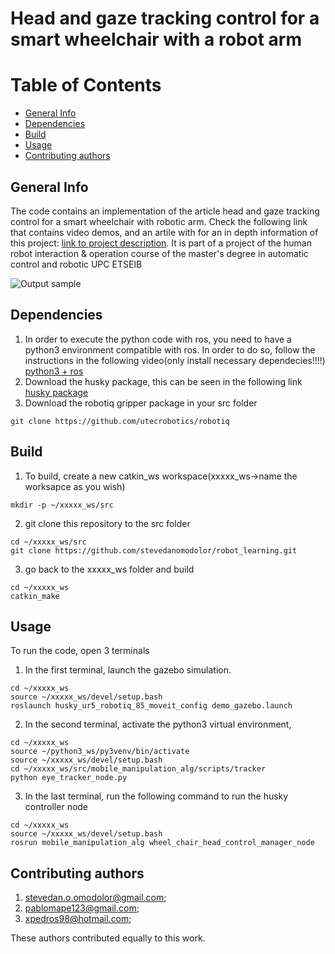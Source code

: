 # Head and gaze tracking control for a smart wheelchair with a robot arm

# Table of Contents
* [General Info](#General-info)
* [Dependencies](#Dependencies)
* [Build](#Build)
* [Usage](#Usage)
* [Contributing authors](#Contributing-authors)


## General Info
The code contains an implementation of the article head and gaze tracking control for a smart wheelchair with robotic arm. Check the following link that contains video demos, and an artile with for an in depth information of this project: [link to project description](https://drive.google.com/drive/folders/1Af1GDXXvdE6rkpkNgx9cCG_ovlDowA7C?usp=sharing). It is part of a project of the human  robot interaction & operation course of the master's degree in automatic control and robotic UPC ETSEIB




![Output sample](files/final_demo.gif)


## Dependencies
1. In order to execute the python code with ros, you need to have a python3 environment compatible with ros. In order to do so, follow the instructions in the following video(only install necessary dependecies!!!!) [python3 + ros](https://www.youtube.com/watch?v=oxK4ykVh1EE)
2. Download the husky package, this can be seen in the following link
[husky package](http://wiki.ros.org/husky_gazebo/Tutorials/Simulating%20Husky)
3. Download the robotiq gripper package in your src folder
```
git clone https://github.com/utecrobotics/robotiq
```
## Build
1. To build, create a new catkin_ws workspace(xxxxx_ws->name the worksapce as you wish)
```
mkdir -p ~/xxxxx_ws/src
```
2. git clone this repository to the src folder
```
cd ~/xxxxx_ws/src
git clone https://github.com/stevedanomodolor/robot_learning.git
```
3. go back to the xxxxx_ws folder and build
```
cd ~/xxxxx_ws
catkin_make
```

## Usage
To run the code, open 3 terminals
1. In the first terminal, launch the gazebo simulation.
```
cd ~/xxxxx_ws
source ~/xxxxx_ws/devel/setup.bash
roslaunch husky_ur5_robotiq_85_moveit_config demo_gazebo.launch
```
2. In the second terminal, activate the python3 virtual environment,
 ```
 cd ~/xxxxx_ws
 source ~/python3_ws/py3venv/bin/activate
 source ~/xxxxx_ws/devel/setup.bash
 cd ~/xxxxx_ws/src/mobile_manipulation_alg/scripts/tracker
 python eye_tracker_node.py
 ```
3. In the last terminal, run the following command to run the husky controller node
```
cd ~/xxxxx_ws
source ~/xxxxx_ws/devel/setup.bash
rosrun mobile_manipulation_alg wheel_chair_head_control_manager_node
```

## Contributing authors
1. stevedan.o.omodolor@gmail.com;
2. pablomape123@gmail.com;
3. xpedros98@hotmail.com;

These authors contributed equally to this work.
